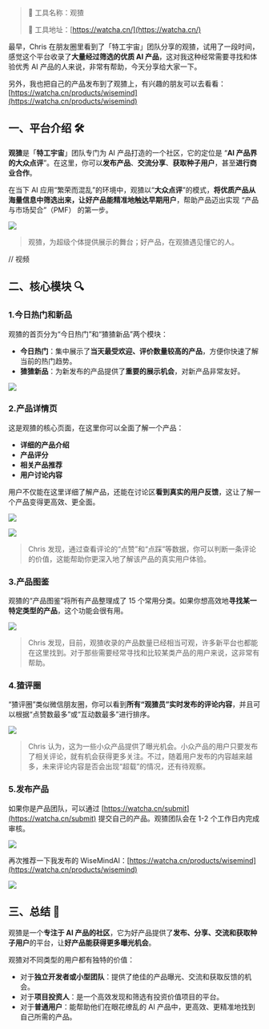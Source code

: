 > 🌟 工具名称：观猹
>
> 🔗 工具地址：[https://watcha.cn/](https://watcha.cn/)

最早，Chris 在朋友圈里看到了「特工宇宙」团队分享的观猹，试用了一段时间，感觉这个平台收录了**大量经过筛选的优质 AI 产品**，这对我这种经常需要寻找和体验优秀 AI 产品的人来说，非常有帮助，今天分享给大家一下。

另外，我也把自己的产品发布到了观猹上，有兴趣的朋友可以去看看：[https://watcha.cn/products/wisemind](https://watcha.cn/products/wisemind)

## 一、平台介绍 🛠️

**观猹**是「**特工宇宙**」团队专门为 AI 产品打造的一个社区，它的定位是 “**AI 产品界的大众点评**”。在这里，你可以**发布产品**、**交流分享**、**获取种子用户**，甚至**进行商业合作**。

在当下 AI 应用“繁荣而混乱”的环境中，观猹以“**大众点评**”的模式，**将优质产品从海量信息中筛选出来，让好产品能精准地触达早期用户**，帮助产品迈出实现 “产品与市场契合”（PMF） 的第一步。

![](https://cdn.nlark.com/yuque/0/2025/png/186051/1756646258322-9f92ec60-b5aa-437e-a88f-7b021d3b6734.png)

> 观猹，为超级个体提供展示的舞台；好产品，在观猹遇见懂它的人。

// 视频

## 二、核心模块 🔍

### 1.今日热门和新品

观猹的首页分为“今日热门”和“猹猹新品”两个模块：

- **今日热门**：集中展示了**当天最受欢迎、评价数量较高的产品**，方便你快速了解当前的热门趋势。
- **猹猹新品**：为新发布的产品提供了**重要的展示机会**，对新产品非常友好。

![](https://cdn.nlark.com/yuque/0/2025/png/186051/1756647411465-be92a852-d3cb-426a-8f12-b3bb535cba44.png)

### 2.产品详情页

这是观猹的核心页面，在这里你可以全面了解一个产品：

- **详细的产品介绍**
- **产品评分**
- **相关产品推荐**
- **用户讨论内容**

用户不仅能在这里详细了解产品，还能在讨论区**看到真实的用户反馈**，这让了解一个产品变得更高效、更全面。

![](https://cdn.nlark.com/yuque/0/2025/png/186051/1756647867266-0513f607-5966-4ddc-9610-476007d2f026.png)

![](https://cdn.nlark.com/yuque/0/2025/png/186051/1756647907176-6e409a34-60bd-4759-954d-df02a1ad74a7.png)

> Chris 发现，通过查看评论的“点赞”和“点踩”等数据，你可以判断一条评论的价值，这能帮助你更深入地了解该产品的真实用户体验。

### 3.产品图鉴

观猹的“产品图鉴”将所有产品整理成了 15 个常用分类。如果你想高效地**寻找某一特定类型的产品**，这个功能会很有用。

![](https://cdn.nlark.com/yuque/0/2025/png/186051/1756648186249-6138ad04-4d08-422b-b73a-c7b884de0903.png)

> Chris 发现，目前，观猹收录的产品数量已经相当可观，许多新平台也都能在这里找到。对于那些需要经常寻找和比较某类产品的用户来说，这非常有帮助。

### 4.猹评圈

“猹评圈”类似微信朋友圈，你可以看到**所有“观猹员”实时发布的评论内容**，并且可以根据“点赞数最多”或“互动数最多”进行排序。

![](https://cdn.nlark.com/yuque/0/2025/png/186051/1756648989219-13177454-1a83-4cd3-83cf-b46d1e464054.png)

> Chris 认为，这为一些小众产品提供了曝光机会。小众产品的用户只要发布了相关评论，就有机会获得更多关注。不过，随着用户发布的内容越来越多，未来评论内容是否会出现“超载”的情况，还有待观察。

### 5.发布产品

如果你是产品团队，可以通过 [https://watcha.cn/submit](https://watcha.cn/submit) 提交自己的产品。观猹团队会在 1-2 个工作日内完成审核。

![](https://cdn.nlark.com/yuque/0/2025/png/186051/1756649175865-24180343-e13e-4181-9988-e12007009221.png)

再次推荐一下我发布的 WiseMindAI：[https://watcha.cn/products/wisemind](https://watcha.cn/products/wisemind)

![](https://cdn.nlark.com/yuque/0/2025/png/186051/1756646234183-3b2ddf45-c4b1-463d-9c12-33a893b01109.png)

## 三、总结 📝

观猹是一个**专注于 AI 产品的社区**，它为好产品提供了**发布、分享、交流和获取种子用户**的平台，让**好产品能获得更多曝光机会**。

观猹对不同类型的用户都有独特的价值：

- 对于**独立开发者或小型团队**：提供了绝佳的产品曝光、交流和获取反馈的机会。
- 对于**项目投资人**：是一个高效发现和筛选有投资价值项目的平台。
- 对于**普通用户**：能帮助他们在眼花缭乱的 AI 产品中，更高效、更精准地找到自己所需的产品。

